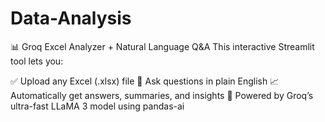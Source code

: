 # Data-Analysis
📊 Groq Excel Analyzer + Natural Language Q&A
This interactive Streamlit tool lets you:

✅ Upload any Excel (.xlsx) file
🧠 Ask questions in plain English
📈 Automatically get answers, summaries, and insights
🤖 Powered by Groq’s ultra-fast LLaMA 3 model using pandas-ai

